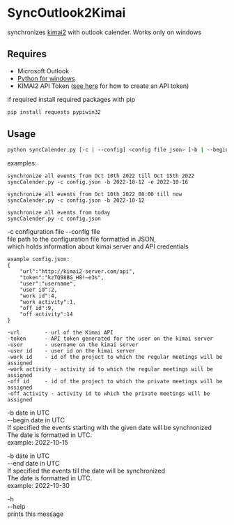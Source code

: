 # SyncOutlook2Kimai

synchronizes [kimai2](https://www.kimai.org) with outlook calender.
Works only on windows

## Requires
- Microsoft Outlook 
- [Python for windows](https://www.python.org/downloads/windows/)
- KIMAI2 API Token ([see here](https://www.kimai.org/documentation/rest-api.html) for how to create an API token)


if required install required packages with pip
```bash
pip install requests pypiwin32
```

## Usage
```bash
python syncCalender.py [-c | --config] <config file json> [-b | --begin] <date> [-e | --end] <date> 
```

examples: 

    synchronize all events from Oct 10th 2022 till Oct 15th 2022  
    syncCalender.py -c config.json -b 2022-10-12 -e 2022-10-16

    synchronize all events from Oct 10th 2022 08:00 till now  
    syncCalender.py -c config.json -b 2022-10-12 
  
    synchronize all events from today   
    syncCalender.py -c config.json   

-c configuration file
--config file  
    file path to the configuration file formatted in JSON,  
    which holds information about kimai server and API credentials  

    example config.json:
    {
        "url":"http://kimai2-server.com/api",
        "token":"kzTQ98BG_H8!~e3s",
        "user":"username",
        "user id":2,
        "work id":4,
        "work activity":1,
        "off id":9,
        "off activity":14
    }

    -url        - url of the Kimai API
    -token      - API token generated for the user on the kimai server
    -user       - username on the kimai server
    -user id    - user id on the kimai server
    -work id    - id of the project to which the regular meetings will be assigned
    -work activity - activity id to which the regular meetings will be assigned
    -off id     - id of the project to which the private meetings will be assigned 
    -off activity - activity id to which the private meetings will be assigned

-b date in UTC  
--begin  date in UTC  
    If specified the events starting with the given date will be synchronized  
    The date is formatted in UTC.  
    example: 
        2022-10-15  

-b date in UTC  
--end date in UTC  
    If specified the events till the date will be synchronized  
    The date is formatted in UTC.  
    example: 
        2022-10-30  

-h  
--help   
    prints this message  
